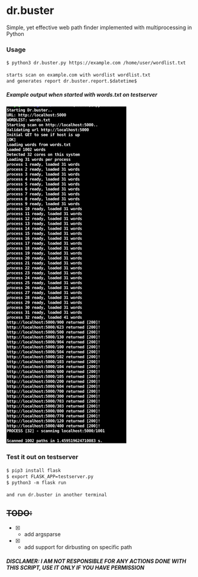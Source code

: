 # dr.buster
Simple, yet effective web path finder implemented with multiprocessing in Python


### Usage
```
$ python3 dr.buster.py https://example.com /home/user/wordlist.txt

starts scan on example.com with wordlist wordlist.txt
and generates report dr.buster.report.$datetime$
```

##### Example output when started with words.txt on testserver
![alt text](res/usage.png)

### Test it out on testserver
```
$ pip3 install flask
$ export FLASK_APP=testserver.py
$ python3 -m flask run

and run dr.buster in another terminal
```

## ~~TODO:~~
* [x] - add argsparse
* [x] - add support for dirbusting on specific path

##### DISCLAMER: I AM NOT RESPONSIBLE FOR ANY ACTIONS DONE WITH THIS SCRIPT, USE IT ONLY IF YOU HAVE PERMISSION
